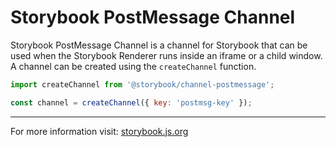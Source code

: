 # Storybook PostMessage Channel

Storybook PostMessage Channel is a channel for Storybook that can be used when the Storybook Renderer runs inside an iframe or a child window.
A channel can be created using the `createChannel` function.

```js
import createChannel from '@storybook/channel-postmessage';

const channel = createChannel({ key: 'postmsg-key' });
```

* * *

For more information visit: [storybook.js.org](https://storybook.js.org)

